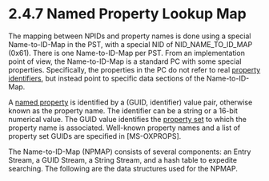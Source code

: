 <html dir="LTR" xmlns:mshelp="http://msdn.microsoft.com/mshelp" xmlns:ddue="http://ddue.schemas.microsoft.com/authoring/2003/5" xmlns:xlink="http://www.w3.org/1999/xlink" xmlns:tool="http://www.microsoft.com/tooltip">
    <head>
        <meta http-equiv="Content-Type" content="text/html; CHARSET=utf-8"></meta>
        <meta name="save" content="history"></meta>
        <title>2.4.7 Named Property Lookup Map</title>
        <xml>
            <mshelp:toctitle title="2.4.7 Named Property Lookup Map"></mshelp:toctitle>
            <mshelp:rltitle title="[MS-PST]: Named Property Lookup Map"></mshelp:rltitle>
            <mshelp:keyword index="A" term="e17e195d-0454-4b9b-b398-c9127a26a678"></mshelp:keyword>
            <mshelp:attr name="DCSext.ContentType" value="open specification"></mshelp:attr>
            <mshelp:attr name="AssetID" value="e17e195d-0454-4b9b-b398-c9127a26a678"></mshelp:attr>
            <mshelp:attr name="TopicType" value="kbRef"></mshelp:attr>
            <mshelp:attr name="DCSext.Title" value="[MS-PST]: Named Property Lookup Map" />
        </xml>
    </head>
    <body>
        <div id="header">
            <h1 class="heading">2.4.7 Named Property Lookup Map</h1>
        </div>
        <div id="mainSection">
            <div id="mainBody">
                <div id="allHistory" class="saveHistory"></div>
                <div id="sectionSection0" class="section" name="collapseableSection">
                    

<p>The mapping between NPIDs and property names is done using a
special Name-to-ID-Map in the PST, with a special NID of NID_NAME_TO_ID_MAP
(0x61). There is one Name-to-ID-Map per PST. From an implementation point of
view, the Name-to-ID-Map is a standard PC with some special properties.
Specifically, the properties in the PC do not refer to real <a href="08220cc9-69b1-4072-a2e7-2a0ff201d505.html#gt_382ac1cd-8ff9-493a-bfec-d9ad08955707">property identifiers</a>, but
instead point to specific data sections of the Name-to-ID-Map.</p>

<p>A <a href="08220cc9-69b1-4072-a2e7-2a0ff201d505.html#gt_e6245def-e67d-4ab2-8c7d-04863b1c1063">named
property</a> is identified by a (GUID, identifier) value pair, otherwise known
as the property name. The identifier can be a string or a 16-bit numerical value.
The GUID value identifies the <a href="08220cc9-69b1-4072-a2e7-2a0ff201d505.html#gt_dc3c2e4a-3b46-4284-973e-cc0e362a3264">property
set</a> to which the property name is associated. Well-known property names and
a list of property set GUIDs are specified in <mshelp:link keywords="f6ab1613-aefe-447d-a49c-18217230b148" tabindex="0">[MS-OXPROPS]</mshelp:link>.</p>

<p>The Name-to-ID-Map (NPMAP) consists of several components:
an Entry Stream, a GUID Stream, a String Stream, and a hash table to expedite
searching. The following are the data structures used for the NPMAP.</p>
                </div>
            </div>
        </div>
    </body>
</html>